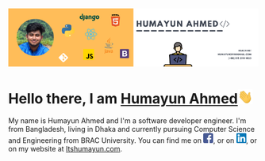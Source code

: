 # [![Humayun Ahmed header](https://raw.githubusercontent.com/Humayungithub/Humayungithub/main/assets/banner.png)](https://itshumayun.com)

# Hello there, I am [Humayun Ahmed](https://www.linkedin.com/in/humayunli/)<img src="https://raw.githubusercontent.com/Humayungithub/Humayungithub/main/assets/wave.gif" width="30px">

My name is Humayun Ahmed and I'm a software developer engineer. I'm from Bangladesh, living in Dhaka and currently pursuing Computer Science and Engineering from BRAC University. You can find me on [![Facebook][1.1]][1], or on [![LinkedIn][2.1]][2], or on my website at [Itshumayun.com](https://itshumayun.com/).

<!-- icons without padding -->

[1.1]: https://raw.githubusercontent.com/Humayungithub/Humayungithub/main/assets/icons/facebook.png "Facebook icon without padding"
[2.1]: https://raw.githubusercontent.com/Humayungithub/Humayungithub/main/assets/icons/linkedin.png "Linkedin icon without padding"

<!-- links to social media accounts -->

[1]: https://www.facebook.com/humayunfb
[2]: https://www.linkedin.com/in/humayunli/
[3]: https://github.com/Humayungithub

<!-- Resources -->
<!-- Icons: https://www.flaticon.com/ -->
<!-- Emojis: https://emojipedia.org/emoji/ -->
<!-- HTML Emojis: https://www.fileformat.info/index.htm -->
